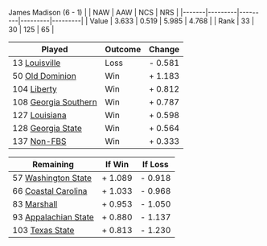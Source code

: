 James Madison (6 - 1)
|       |   NAW   |   AAW   |   NCS   |   NRS   |
|-------|---------|---------|---------|---------|
| Value |   3.633 |   0.519 |   5.985 |   4.768 |
| Rank  |      33 |      30 |     125 |      65 |

| Played                    | Outcome    |  Change  |
|---------------------------|------------|----------|
|  13 [Louisville            ](Louisville.md)| Loss       | -  0.581 |
|  50 [Old Dominion          ](OldDominion.md)| Win        | +  1.183 |
| 104 [Liberty               ](Liberty.md)| Win        | +  0.812 |
| 108 [Georgia Southern      ](GeorgiaSouthern.md)| Win        | +  0.787 |
| 127 [Louisiana             ](Louisiana.md)| Win        | +  0.598 |
| 128 [Georgia State         ](GeorgiaState.md)| Win        | +  0.564 |
| 137 [Non-FBS               ](NonFBS.md)| Win        | +  0.333 |

| Remaining                 |  If Win  |  If Loss |
|---------------------------|----------|----------|
|  57 [Washington State      ](WashingtonState.md)| +  1.089 | -  0.918 |
|  66 [Coastal Carolina      ](CoastalCarolina.md)| +  1.033 | -  0.968 |
|  83 [Marshall              ](Marshall.md)| +  0.953 | -  1.050 |
|  93 [Appalachian State     ](AppalachianState.md)| +  0.880 | -  1.137 |
| 103 [Texas State           ](TexasState.md)| +  0.813 | -  1.230 |

